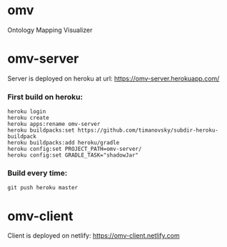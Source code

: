 # omv
Ontology Mapping Visualizer

# omv-server
Server is deployed on heroku at url:
https://omv-server.herokuapp.com/

### First build on heroku:
```
heroku login
heroku create
heroku apps:rename omv-server
heroku buildpacks:set https://github.com/timanovsky/subdir-heroku-buildpack
heroku buildpacks:add heroku/gradle
heroku config:set PROJECT_PATH=omv-server/
heroku config:set GRADLE_TASK="shadowJar"
```

### Build every time:
```
git push heroku master
```

# omv-client
Client is deployed on netlify:
https://omv-client.netlify.com
